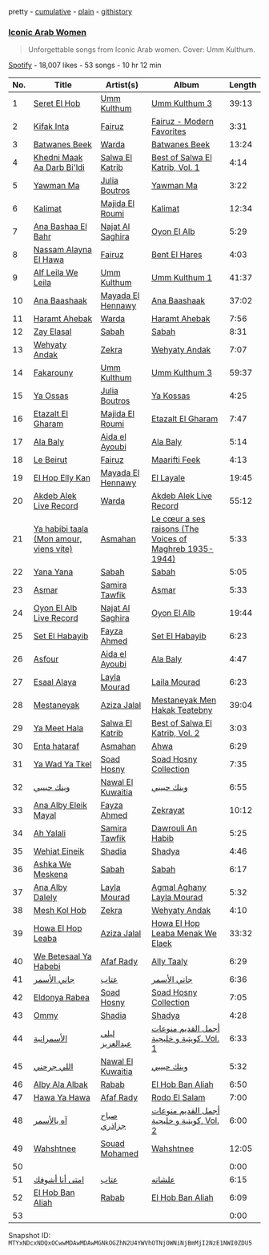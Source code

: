 pretty - [cumulative](/playlists/cumulative/37i9dQZF1DX2n3M5TFjAxY.md) - [plain](/playlists/plain/37i9dQZF1DX2n3M5TFjAxY) - [githistory](https://github.githistory.xyz/mackorone/spotify-playlist-archive/blob/main/playlists/plain/37i9dQZF1DX2n3M5TFjAxY)

### [Iconic Arab Women](https://open.spotify.com/playlist/37i9dQZF1DX2n3M5TFjAxY)

> Unforgettable songs from Iconic Arab women\. Cover: Umm Kulthum.

[Spotify](https://open.spotify.com/user/spotify) - 18,007 likes - 53 songs - 10 hr 12 min

| No. | Title | Artist(s) | Album | Length |
|---|---|---|---|---|
| 1 | [Seret El Hob](https://open.spotify.com/track/1PkyJNFqmxHhwGhphkcy5y) | [Umm Kulthum](https://open.spotify.com/artist/52lsD82iOqGtyfEMqWgk4f) | [Umm Kulthum 3](https://open.spotify.com/album/015VImtXnHnaJ06FjJcxfy) | 39:13 |
| 2 | [Kifak Inta](https://open.spotify.com/track/7JaX3X1cPBAGoTs4V1P4uy) | [Fairuz](https://open.spotify.com/artist/0dwFxqYkvZLSA6U6XfQcDV) | [Fairuz \- Modern Favorites](https://open.spotify.com/album/2iER5YPSsq4WpokLnnQGCO) | 3:31 |
| 3 | [Batwanes Beek](https://open.spotify.com/track/2A4xTe1uOdRKKJUyilAqrF) | [Warda](https://open.spotify.com/artist/3myefQO8upDe4aNxjTFddr) | [Batwanes Beek](https://open.spotify.com/album/3w6wliAjhJS16hZyimZpT7) | 13:24 |
| 4 | [Khedni Maak Aa Darb Bi'ldi](https://open.spotify.com/track/6casyhTmAvFtnQ3tRaXR2x) | [Salwa El Katrib](https://open.spotify.com/artist/1rNj11bm4Kdg5qMcD4dcdX) | [Best of Salwa El Katrib, Vol\. 1](https://open.spotify.com/album/7kMpg8lI54ZigyqKCxkvYQ) | 4:14 |
| 5 | [Yawman Ma](https://open.spotify.com/track/3gucBOpDuQQkemmVE2NtEQ) | [Julia Boutros](https://open.spotify.com/artist/1MBqKgaBet9mU8vI0hqj6c) | [Yawman Ma](https://open.spotify.com/album/7gRVnSkXghsBft2P4K8Ycy) | 3:22 |
| 6 | [Kalimat](https://open.spotify.com/track/1kzNSl6M58cxfr8ac6xvhw) | [Majida El Roumi](https://open.spotify.com/artist/1FcYCSOydUCgoauspPwypS) | [Kalimat](https://open.spotify.com/album/1wmKgWsgJyFvrsKYHNqAWX) | 12:34 |
| 7 | [Ana Bashaa El Bahr](https://open.spotify.com/track/55HS624LYOCR3QwOUxWbMJ) | [Najat Al Saghira](https://open.spotify.com/artist/00Kj91nF1l4o35fAtfDAjW) | [Oyon El Alb](https://open.spotify.com/album/3pnuPZ8nUMMLwHJSvNLrO0) | 5:29 |
| 8 | [Nassam Alayna El Hawa](https://open.spotify.com/track/7BXhyXma11NSNQlQDZOgiN) | [Fairuz](https://open.spotify.com/artist/0dwFxqYkvZLSA6U6XfQcDV) | [Bent El Hares](https://open.spotify.com/album/0lf0V72GGI3YVA6d7jA9M5) | 4:03 |
| 9 | [Alf Leila We Leila](https://open.spotify.com/track/7kOtvS6igRttHxNnJDyaQD) | [Umm Kulthum](https://open.spotify.com/artist/52lsD82iOqGtyfEMqWgk4f) | [Umm Kulthum 1](https://open.spotify.com/album/4fr12i7Bw7CC6fvGA6bnkn) | 41:37 |
| 10 | [Ana Baashaak](https://open.spotify.com/track/4meyL6OvN5WhJ9JNEsZSeN) | [Mayada El Hennawy](https://open.spotify.com/artist/4KEnL3MuGqQHnaIKdZ1pYz) | [Ana Baashaak](https://open.spotify.com/album/3TBiRcV5BVsFTaqot77WpG) | 37:02 |
| 11 | [Haramt Ahebak](https://open.spotify.com/track/14XBdaGIR0iIaLHquiUWr5) | [Warda](https://open.spotify.com/artist/3myefQO8upDe4aNxjTFddr) | [Haramt Ahebak](https://open.spotify.com/album/47QmEHiw3P8huVwZ0jHeUo) | 7:56 |
| 12 | [Zay Elasal](https://open.spotify.com/track/6WL468M0cawkNfDIXMsjPK) | [Sabah](https://open.spotify.com/artist/1sA9ybX80IVJ00sdbm5kB9) | [Sabah](https://open.spotify.com/album/5ewdGO8RViJxkGMVGx4KdP) | 8:31 |
| 13 | [Wehyaty Andak](https://open.spotify.com/track/3kCYgb4QmZGVJld5ItMC2u) | [Zekra](https://open.spotify.com/artist/7nlEIiYTOqregHVLnu6cL3) | [Wehyaty Andak](https://open.spotify.com/album/5I3L2UwUkFOdXIz3a8nRUP) | 7:07 |
| 14 | [Fakarouny](https://open.spotify.com/track/4ejiWxKQCKiv184LTpA6ym) | [Umm Kulthum](https://open.spotify.com/artist/52lsD82iOqGtyfEMqWgk4f) | [Umm Kulthum 3](https://open.spotify.com/album/015VImtXnHnaJ06FjJcxfy) | 59:37 |
| 15 | [Ya Ossas](https://open.spotify.com/track/4ZF5lJA94xkfZ5FbrHnQRv) | [Julia Boutros](https://open.spotify.com/artist/1MBqKgaBet9mU8vI0hqj6c) | [Ya Kossas](https://open.spotify.com/album/1xK30JYBaMc2S395jjxebS) | 4:25 |
| 16 | [Etazalt El Gharam](https://open.spotify.com/track/17PmYDXXlGJh95jUS1bHWe) | [Majida El Roumi](https://open.spotify.com/artist/1FcYCSOydUCgoauspPwypS) | [Etazalt El Gharam](https://open.spotify.com/album/3kwt9GaZ5SHKTsVMiVXrZD) | 7:47 |
| 17 | [Ala Baly](https://open.spotify.com/track/4ITlOYD10CGbp5bf79OA0E) | [Aida el Ayoubi](https://open.spotify.com/artist/1SWcCkT5tDP5cNIfl3S7Yt) | [Ala Baly](https://open.spotify.com/album/3poHhpjVKN7zrzpF5TkE55) | 5:14 |
| 18 | [Le Beirut](https://open.spotify.com/track/3JO3CNuCxwuwlpEjjCnDZN) | [Fairuz](https://open.spotify.com/artist/0dwFxqYkvZLSA6U6XfQcDV) | [Maarifti Feek](https://open.spotify.com/album/3MgbAO1v05g0eanxlyz922) | 4:13 |
| 19 | [El Hop Elly Kan](https://open.spotify.com/track/0qiH7V7xzBu2zTYuAmHeu7) | [Mayada El Hennawy](https://open.spotify.com/artist/4KEnL3MuGqQHnaIKdZ1pYz) | [El Layale](https://open.spotify.com/album/3QNcRoTyS4dMawskF8qRF6) | 19:45 |
| 20 | [Akdeb Alek Live Record](https://open.spotify.com/track/5n47Gu3lJ2zcrQtsstaiJF) | [Warda](https://open.spotify.com/artist/3myefQO8upDe4aNxjTFddr) | [Akdeb Alek Live Record](https://open.spotify.com/album/66I8kjtmZekcPC82EDzBNE) | 55:12 |
| 21 | [Ya habibi taala \(Mon amour, viens vite\)](https://open.spotify.com/track/0tOQdr6q6NZFHrywSQSVJP) | [Asmahan](https://open.spotify.com/artist/2vFXOKUQ2uhI9D8vKozoK6) | [Le cœur a ses raisons \(The Voices of Maghreb 1935\-1944\)](https://open.spotify.com/album/3M7Ns6HMsPgSh71r9S6NJj) | 5:33 |
| 22 | [Yana Yana](https://open.spotify.com/track/5hUQKHs3lnt0dU5UO5ozZV) | [Sabah](https://open.spotify.com/artist/1sA9ybX80IVJ00sdbm5kB9) | [Sabah](https://open.spotify.com/album/5ewdGO8RViJxkGMVGx4KdP) | 5:05 |
| 23 | [Asmar](https://open.spotify.com/track/0w1UvLilct9BzMVNWH2kkm) | [Samira Tawfik](https://open.spotify.com/artist/0Kj6hBtl4FIOs9AJOB6Yd3) | [Asmar](https://open.spotify.com/album/11g6WESfbVfC5wM14lb6L4) | 5:33 |
| 24 | [Oyon El Alb Live Record](https://open.spotify.com/track/6UkneNSMIdiwUEaSVfcYVd) | [Najat Al Saghira](https://open.spotify.com/artist/00Kj91nF1l4o35fAtfDAjW) | [Oyon El Alb](https://open.spotify.com/album/3pnuPZ8nUMMLwHJSvNLrO0) | 19:44 |
| 25 | [Set El Habayib](https://open.spotify.com/track/1O4lVF8Foazqwcrc0zFb4R) | [Fayza Ahmed](https://open.spotify.com/artist/7zwF847GE2hY5ApGSOLmBG) | [Set El Habayib](https://open.spotify.com/album/67n0MKFbk4rWkN62HOOYuP) | 6:23 |
| 26 | [Asfour](https://open.spotify.com/track/43S1gHGrrNbM8k7X1ir5Hn) | [Aida el Ayoubi](https://open.spotify.com/artist/1SWcCkT5tDP5cNIfl3S7Yt) | [Ala Baly](https://open.spotify.com/album/3poHhpjVKN7zrzpF5TkE55) | 4:47 |
| 27 | [Esaal Alaya](https://open.spotify.com/track/3w6LdvrXM4a8C4cJrBa6M9) | [Layla Mourad](https://open.spotify.com/artist/4XmfbuyoQBGIMMbDXdFZJZ) | [Laila Mourad](https://open.spotify.com/album/4kFNwqFKfPw3FGqBNcpbfc) | 6:23 |
| 28 | [Mestaneyak](https://open.spotify.com/track/2JNaQTPcPdW0ycWhsSVQiY) | [Aziza Jalal](https://open.spotify.com/artist/1u0bf0elRZYy9vqjCNYpet) | [Mestaneyak Men Hakak Teatebny](https://open.spotify.com/album/1mZGb35WiLGv70EFtxIFLs) | 39:04 |
| 29 | [Ya Meet Hala](https://open.spotify.com/track/0LLQskrgpuR6FWTkAF7J2B) | [Salwa El Katrib](https://open.spotify.com/artist/1rNj11bm4Kdg5qMcD4dcdX) | [Best of Salwa El Katrib, Vol\. 2](https://open.spotify.com/album/5nnYvn7XMn614uDt3IaaSR) | 3:03 |
| 30 | [Enta hataraf](https://open.spotify.com/track/7MIVI98kAktGCbrzqmu9ax) | [Asmahan](https://open.spotify.com/artist/2vFXOKUQ2uhI9D8vKozoK6) | [Ahwa](https://open.spotify.com/album/2VT4H8YOf7xysggn0rWu6d) | 6:29 |
| 31 | [Ya Wad Ya Tkel](https://open.spotify.com/track/7A62VMXhyx1kpRwhnuk65T) | [Soad Hosny](https://open.spotify.com/artist/7Kql0QwVDPgqF2XUUedCGN) | [Soad Hosny Collection](https://open.spotify.com/album/0PA2lsmWyFF5e2bqDt8Bvv) | 7:35 |
| 32 | [وينك حبيبي](https://open.spotify.com/track/4ZciFev2lN6kGPq3zdRVnW) | [Nawal El Kuwaitia](https://open.spotify.com/artist/4iqSvJYU2R6IbLbMVhk7gQ) | [وينك حبيبي](https://open.spotify.com/album/786AHcgC01V3I2dCly0X5h) | 6:55 |
| 33 | [Ana Alby Eleik Mayal](https://open.spotify.com/track/3Dkp2faqV2c5rWPSNySMZ6) | [Fayza Ahmed](https://open.spotify.com/artist/7zwF847GE2hY5ApGSOLmBG) | [Zekrayat](https://open.spotify.com/album/0ObwONWzQGdaIpQnoPvnB5) | 10:12 |
| 34 | [Ah Yalali](https://open.spotify.com/track/2IBd5hETkThd4TNKx49uoS) | [Samira Tawfik](https://open.spotify.com/artist/0Kj6hBtl4FIOs9AJOB6Yd3) | [Dawrouli An Habib](https://open.spotify.com/album/1PQ2uPvUobUfgwOedPBHFv) | 5:25 |
| 35 | [Wehiat Eineik](https://open.spotify.com/track/3VrcD46eXNQ1l326guhmpC) | [Shadia](https://open.spotify.com/artist/5Yoha5TJ90eyPB9xWadI06) | [Shadya](https://open.spotify.com/album/2OqsCesiiN65QdUP1zNa4v) | 4:46 |
| 36 | [Ashka We Meskena](https://open.spotify.com/track/5tDafbwjM0t0Mvn8Tm918m) | [Sabah](https://open.spotify.com/artist/1sA9ybX80IVJ00sdbm5kB9) | [Sabah](https://open.spotify.com/album/5ewdGO8RViJxkGMVGx4KdP) | 6:17 |
| 37 | [Ana Alby Dalely](https://open.spotify.com/track/3bwlnMq8hwTgIRI7abv2At) | [Layla Mourad](https://open.spotify.com/artist/4XmfbuyoQBGIMMbDXdFZJZ) | [Agmal Aghany Layla Mourad](https://open.spotify.com/album/3lRQi4vBYzvNtxoRJ5qXOw) | 5:32 |
| 38 | [Mesh Kol Hob](https://open.spotify.com/track/39Cd1S32yKwOXqJskVYtIH) | [Zekra](https://open.spotify.com/artist/7nlEIiYTOqregHVLnu6cL3) | [Wehyaty Andak](https://open.spotify.com/album/5I3L2UwUkFOdXIz3a8nRUP) | 4:10 |
| 39 | [Howa El Hop Leaba](https://open.spotify.com/track/300N8LY9pglw5UpeSi658b) | [Aziza Jalal](https://open.spotify.com/artist/1u0bf0elRZYy9vqjCNYpet) | [Howa El Hop Leaba Menak We Elaek](https://open.spotify.com/album/1hBWWcKz7Rvt74k5labK74) | 33:32 |
| 40 | [We Betesaal Ya Habebi](https://open.spotify.com/track/3hndaYdDG9Sabywbyz3PPa) | [Afaf Rady](https://open.spotify.com/artist/1mznZiCltI3qJI8JFLwKCy) | [Ally Taaly](https://open.spotify.com/album/3yGicNvFuw4vga0sUjfEXN) | 6:29 |
| 41 | [جاني الأسمر](https://open.spotify.com/track/6N9hkmJ5dZAzFoxI8fOvk9) | [عتاب](https://open.spotify.com/artist/24YfDhja995MaMsPMasEl0) | [جاني الأسمر](https://open.spotify.com/album/3WTNvD82pONOGB6bSVAsog) | 6:36 |
| 42 | [Eldonya Rabea](https://open.spotify.com/track/4fP9TNvzYq9I49GDBEezDD) | [Soad Hosny](https://open.spotify.com/artist/7Kql0QwVDPgqF2XUUedCGN) | [Soad Hosny Collection](https://open.spotify.com/album/0PA2lsmWyFF5e2bqDt8Bvv) | 7:05 |
| 43 | [Ommy](https://open.spotify.com/track/769zYCzOk8GNIx1YQt539w) | [Shadia](https://open.spotify.com/artist/5Yoha5TJ90eyPB9xWadI06) | [Shadya](https://open.spotify.com/album/2OqsCesiiN65QdUP1zNa4v) | 4:28 |
| 44 | [الأسمرانية](https://open.spotify.com/track/0vtQLNnIrctrX3z8OfQxDj) | [ليلى عبدالعزيز](https://open.spotify.com/artist/08LOXQWxcRIrfp4iNfz708) | [أجمل القديم منوعات كويتية و خليجية, Vol\. 1](https://open.spotify.com/album/4mAYSMDwoAmWxE46qKI3Wy) | 6:33 |
| 45 | [اللي جرحني](https://open.spotify.com/track/1k4KjinUenx6UeiEJPlvYe) | [Nawal El Kuwaitia](https://open.spotify.com/artist/4iqSvJYU2R6IbLbMVhk7gQ) | [وينك حبيبي](https://open.spotify.com/album/786AHcgC01V3I2dCly0X5h) | 5:32 |
| 46 | [Alby Ala Albak](https://open.spotify.com/track/0ErZruO9ZYYL8MeSdHc9UG) | [Rabab](https://open.spotify.com/artist/4KaSkNUbgoD4Ei3brZKP4z) | [El Hob Ban Aliah](https://open.spotify.com/album/3jHwxxyPfSmvoaxh1BnG9S) | 6:50 |
| 47 | [Hawa Ya Hawa](https://open.spotify.com/track/7JQkMHDQNxSmNXOFLkPQyV) | [Afaf Rady](https://open.spotify.com/artist/1mznZiCltI3qJI8JFLwKCy) | [Rodo El Salam](https://open.spotify.com/album/1GbYwlKnbclesWPam5sy64) | 7:00 |
| 48 | [آه يالأسمر](https://open.spotify.com/track/4vsKmbyyWb3XfD2xf9Tcrz) | [صباح جزاذري](https://open.spotify.com/artist/0jlAMoyT04YA4nHi42lE1r) | [أجمل القديم منوعات كويتية و خليجية, Vol\. 2](https://open.spotify.com/album/2PuWGStIuMhn2NWM6RlrhP) | 6:00 |
| 49 | [Wahshtnee](https://open.spotify.com/track/5RgqO9WWTD91KjGcM7jbq3) | [Souad Mohamed](https://open.spotify.com/artist/5EXCqb9zKeodd2EDM9RAhz) | [Wahshtnee](https://open.spotify.com/album/0xbFQIkXS2iMsFcYlZyUM2) | 12:05 |
| 50 | [](https://open.spotify.com/track/74GA1foNDq2gKJb35mqTHq) | [](https://open.spotify.com/artist/0LyfQWJT6nXafLPZqxe9Of) | [](https://open.spotify.com/album/5JkJ9pSk7nYygEJxJCrGUr) | 0:00 |
| 51 | [امتى أنا أشوفك](https://open.spotify.com/track/2s4KXxuxyuRLdhYBshbTVT) | [عتاب](https://open.spotify.com/artist/24YfDhja995MaMsPMasEl0) | [علشانه](https://open.spotify.com/album/5O4vtVmOkjrxifH3Mj1co4) | 6:15 |
| 52 | [El Hob Ban Aliah](https://open.spotify.com/track/7lM7ZtFpxoPy0qUwyBQRdX) | [Rabab](https://open.spotify.com/artist/4KaSkNUbgoD4Ei3brZKP4z) | [El Hob Ban Aliah](https://open.spotify.com/album/3jHwxxyPfSmvoaxh1BnG9S) | 6:09 |
| 53 | [](https://open.spotify.com/track/3p80oHzgCSRjyF1NCT01EQ) | [](https://open.spotify.com/artist/0LyfQWJT6nXafLPZqxe9Of) | [](https://open.spotify.com/album/7CsOnkpCIORrHXJiXoqqOp) | 0:00 |

Snapshot ID: `MTYxNDcxNDQxOCwwMDAwMDAwMGNkOGZhN2U4YWVhOTNjOWNiNjBmMjI2NzE1NWI0ZDU5`
